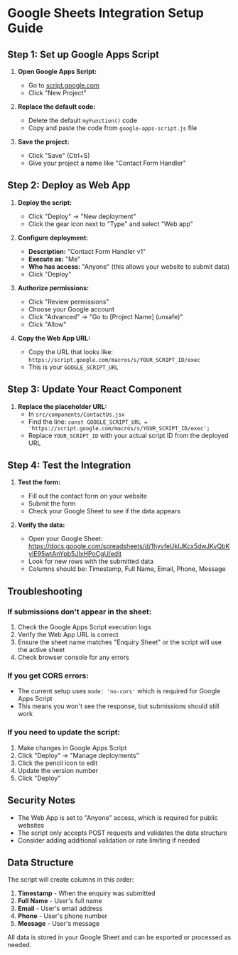 # Google Sheets Integration Setup Guide

## Step 1: Set up Google Apps Script

1. **Open Google Apps Script:**
   - Go to [script.google.com](https://script.google.com)
   - Click "New Project"

2. **Replace the default code:**
   - Delete the default `myFunction()` code
   - Copy and paste the code from `google-apps-script.js` file

3. **Save the project:**
   - Click "Save" (Ctrl+S)
   - Give your project a name like "Contact Form Handler"

## Step 2: Deploy as Web App

1. **Deploy the script:**
   - Click "Deploy" → "New deployment"
   - Click the gear icon next to "Type" and select "Web app"

2. **Configure deployment:**
   - **Description:** "Contact Form Handler v1"
   - **Execute as:** "Me"
   - **Who has access:** "Anyone" (this allows your website to submit data)
   - Click "Deploy"

3. **Authorize permissions:**
   - Click "Review permissions"
   - Choose your Google account
   - Click "Advanced" → "Go to [Project Name] (unsafe)"
   - Click "Allow"

4. **Copy the Web App URL:**
   - Copy the URL that looks like: `https://script.google.com/macros/s/YOUR_SCRIPT_ID/exec`
   - This is your `GOOGLE_SCRIPT_URL`

## Step 3: Update Your React Component

1. **Replace the placeholder URL:**
   - In `src/components/ContactUs.jsx`
   - Find the line: `const GOOGLE_SCRIPT_URL = 'https://script.google.com/macros/s/YOUR_SCRIPT_ID/exec';`
   - Replace `YOUR_SCRIPT_ID` with your actual script ID from the deployed URL

## Step 4: Test the Integration

1. **Test the form:**
   - Fill out the contact form on your website
   - Submit the form
   - Check your Google Sheet to see if the data appears

2. **Verify the data:**
   - Open your Google Sheet: https://docs.google.com/spreadsheets/d/1hyvfeUkIJKcx5dwJKvQbKylE95wtAnYpb5JIxHPoCgU/edit
   - Look for new rows with the submitted data
   - Columns should be: Timestamp, Full Name, Email, Phone, Message

## Troubleshooting

### If submissions don't appear in the sheet:
1. Check the Google Apps Script execution logs
2. Verify the Web App URL is correct
3. Ensure the sheet name matches "Enquiry Sheet" or the script will use the active sheet
3. Check browser console for any errors

### If you get CORS errors:
- The current setup uses `mode: 'no-cors'` which is required for Google Apps Script
- This means you won't see the response, but submissions should still work

### If you need to update the script:
1. Make changes in Google Apps Script
2. Click "Deploy" → "Manage deployments"
3. Click the pencil icon to edit
4. Update the version number
5. Click "Deploy"

## Security Notes

- The Web App is set to "Anyone" access, which is required for public websites
- The script only accepts POST requests and validates the data structure
- Consider adding additional validation or rate limiting if needed

## Data Structure

The script will create columns in this order:
1. **Timestamp** - When the enquiry was submitted
2. **Full Name** - User's full name
3. **Email** - User's email address
4. **Phone** - User's phone number
5. **Message** - User's message

All data is stored in your Google Sheet and can be exported or processed as needed.
